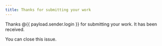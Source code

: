 ```yaml
---
title: Thanks for submitting your work
---
```

Thanks @{{ payload.sender.login }} for submitting your work. It has been received.

You can close this issue.